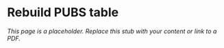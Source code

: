 #    Rebuild PUBS table

_This page is a placeholder. Replace this stub with your content or link to a PDF._
